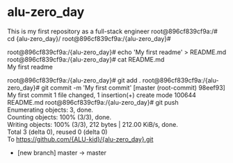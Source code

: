 # alu-zero_day
This is my first repository as a full-stack engineer
root@896cf839cf9a:/# cd {alu-zero_day}/
root@896cf839cf9a:/{alu-zero_day}#

root@896cf839cf9a:/{alu-zero_day}# echo 'My first readme' > README.md                                                                 
root@896cf839cf9a:/{alu-zero_day}# cat README.md                                                                                      
My first readme

root@896cf839cf9a:/{alu-zero_day}# git add .
root@896cf839cf9a:/{alu-zero_day}# git commit -m 'My first commit'
[master (root-commit) 98eef93] My first commit
 1 file changed, 1 insertion(+)
 create mode 100644 README.md
root@896cf839cf9a:/{alu-zero_day}# git push                                                                                           
Enumerating objects: 3, done.                                                                                                         
Counting objects: 100% (3/3), done.                                                                                                   
Writing objects: 100% (3/3), 212 bytes | 212.00 KiB/s, done.                                                                          
Total 3 (delta 0), reused 0 (delta 0)                                                                                                 
To https://github.com/{ALU-kid}/{alu-zero_day}.git                                                                                       
 * [new branch]      master -> master              
